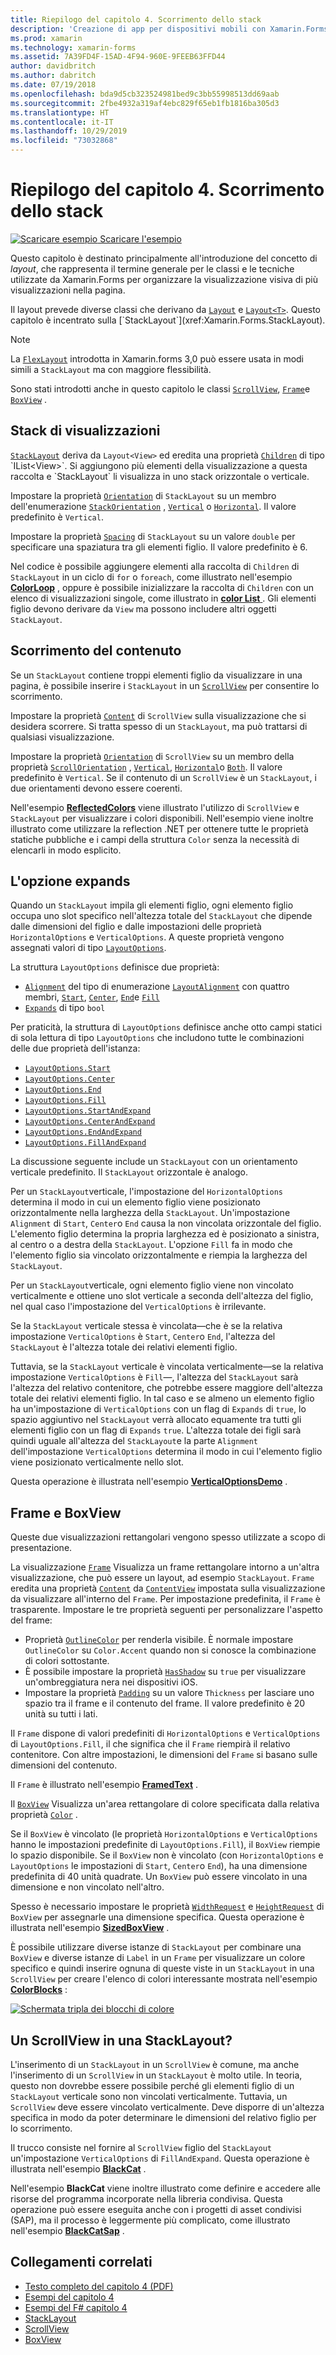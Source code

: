 ```yaml
---
title: Riepilogo del capitolo 4. Scorrimento dello stack
description: 'Creazione di app per dispositivi mobili con Xamarin.Forms: riepilogo del capitolo 4. Scorrimento dello stack'
ms.prod: xamarin
ms.technology: xamarin-forms
ms.assetid: 7A39FD4F-15AD-4F94-960E-9FEEB63FFD44
author: davidbritch
ms.author: dabritch
ms.date: 07/19/2018
ms.openlocfilehash: bda9d5cb323524981bed9c3bb55998513dd69aab
ms.sourcegitcommit: 2fbe4932a319af4ebc829f65eb1fb1816ba305d3
ms.translationtype: HT
ms.contentlocale: it-IT
ms.lasthandoff: 10/29/2019
ms.locfileid: "73032868"
---
```

# <a name="summary-of-chapter-4-scrolling-the-stack"></a>Riepilogo del capitolo 4. Scorrimento dello stack

[![Scaricare esempio](~/media/shared/download.png) Scaricare l'esempio](https://github.com/xamarin/xamarin-forms-book-samples/tree/master/Chapter04)

Questo capitolo è destinato principalmente all'introduzione del concetto di *layout*, che rappresenta il termine generale per le classi e le tecniche utilizzate da Xamarin.Forms per organizzare la visualizzazione visiva di più visualizzazioni nella pagina.

Il layout prevede diverse classi che derivano da [`Layout`](xref:Xamarin.Forms.Layout) e [`Layout<T>`](xref:Xamarin.Forms.Layout`1). Questo capitolo è incentrato sulla [`StackLayout`](xref:Xamarin.Forms.StackLayout).

> [!NOTE]
> La [`FlexLayout`](~/xamarin-forms/user-interface/layouts/flex-layout.md) introdotta in Xamarin.forms 3,0 può essere usata in modi simili a `StackLayout` ma con maggiore flessibilità.

Sono stati introdotti anche in questo capitolo le classi [`ScrollView`](xref:Xamarin.Forms.ScrollView), [`Frame`](xref:Xamarin.Forms.Frame)e [`BoxView`](xref:Xamarin.Forms.BoxView) .

## <a name="stacks-of-views"></a>Stack di visualizzazioni

[`StackLayout`](xref:Xamarin.Forms.StackLayout) deriva da `Layout<View>` ed eredita una proprietà [`Children`](xref:Xamarin.Forms.Layout`1) di tipo `IList<View>`. Si aggiungono più elementi della visualizzazione a questa raccolta e `StackLayout` li visualizza in uno stack orizzontale o verticale.

Impostare la proprietà [`Orientation`](xref:Xamarin.Forms.StackLayout.Orientation) di `StackLayout` su un membro dell'enumerazione [`StackOrientation`](xref:Xamarin.Forms.StackOrientation) , [`Vertical`](xref:Xamarin.Forms.StackOrientation.Vertical) o [`Horizontal`](xref:Xamarin.Forms.StackOrientation.Horizontal). Il valore predefinito è `Vertical`.

Impostare la proprietà [`Spacing`](xref:Xamarin.Forms.StackLayout.Spacing) di `StackLayout` su un valore `double` per specificare una spaziatura tra gli elementi figlio. Il valore predefinito è 6.

Nel codice è possibile aggiungere elementi alla raccolta di `Children` di `StackLayout` in un ciclo di `for` o `foreach`, come illustrato nell'esempio [**ColorLoop**](https://github.com/xamarin/xamarin-forms-book-samples/tree/master/Chapter04/ColorLoop) , oppure è possibile inizializzare la raccolta di `Children` con un elenco di visualizzazioni singole, come illustrato in [**color List** ](https://github.com/xamarin/xamarin-forms-book-samples/tree/master/Chapter04/ColorList). Gli elementi figlio devono derivare da `View` ma possono includere altri oggetti `StackLayout`.

## <a name="scrolling-content"></a>Scorrimento del contenuto

Se un `StackLayout` contiene troppi elementi figlio da visualizzare in una pagina, è possibile inserire i `StackLayout` in un [`ScrollView`](xref:Xamarin.Forms.ScrollView) per consentire lo scorrimento.

Impostare la proprietà [`Content`](xref:Xamarin.Forms.ScrollView.Content) di `ScrollView` sulla visualizzazione che si desidera scorrere. Si tratta spesso di un `StackLayout`, ma può trattarsi di qualsiasi visualizzazione.

Impostare la proprietà [`Orientation`](xref:Xamarin.Forms.ScrollView.Orientation) di `ScrollView` su un membro della proprietà [`ScrollOrientation`](xref:Xamarin.Forms.ScrollOrientation) , [`Vertical`](xref:Xamarin.Forms.ScrollOrientation.Vertical), [`Horizontal`](xref:Xamarin.Forms.ScrollOrientation.Horizontal)o [`Both`](xref:Xamarin.Forms.ScrollOrientation.Both). Il valore predefinito è `Vertical`. Se il contenuto di un `ScrollView` è un `StackLayout`, i due orientamenti devono essere coerenti.

Nell'esempio [**ReflectedColors**](https://github.com/xamarin/xamarin-forms-book-samples/tree/master/Chapter04/ReflectedColors) viene illustrato l'utilizzo di `ScrollView` e `StackLayout` per visualizzare i colori disponibili. Nell'esempio viene inoltre illustrato come utilizzare la reflection .NET per ottenere tutte le proprietà statiche pubbliche e i campi della struttura `Color` senza la necessità di elencarli in modo esplicito.

## <a name="the-expands-option"></a>L'opzione expands

Quando un `StackLayout` impila gli elementi figlio, ogni elemento figlio occupa uno slot specifico nell'altezza totale del `StackLayout` che dipende dalle dimensioni del figlio e dalle impostazioni delle proprietà `HorizontalOptions` e `VerticalOptions`. A queste proprietà vengono assegnati valori di tipo [`LayoutOptions`](xref:Xamarin.Forms.LayoutOptions).

La struttura `LayoutOptions` definisce due proprietà:

- [`Alignment`](xref:Xamarin.Forms.LayoutOptions.Alignment) del tipo di enumerazione [`LayoutAlignment`](xref:Xamarin.Forms.LayoutAlignment) con quattro membri, [`Start`](xref:Xamarin.Forms.LayoutAlignment.Start), [`Center`](xref:Xamarin.Forms.LayoutAlignment.Center), [`End`](xref:Xamarin.Forms.LayoutAlignment.End)e [`Fill`](xref:Xamarin.Forms.LayoutAlignment.Fill)
- [`Expands`](xref:Xamarin.Forms.LayoutOptions.Expands) di tipo `bool`

Per praticità, la struttura di `LayoutOptions` definisce anche otto campi statici di sola lettura di tipo `LayoutOptions` che includono tutte le combinazioni delle due proprietà dell'istanza:

- [`LayoutOptions.Start`](xref:Xamarin.Forms.LayoutOptions.Start)
- [`LayoutOptions.Center`](xref:Xamarin.Forms.LayoutOptions.Center)
- [`LayoutOptions.End`](xref:Xamarin.Forms.LayoutOptions.End)
- [`LayoutOptions.Fill`](xref:Xamarin.Forms.LayoutOptions.Fill)
- [`LayoutOptions.StartAndExpand`](xref:Xamarin.Forms.LayoutOptions.StartAndExpand)
- [`LayoutOptions.CenterAndExpand`](xref:Xamarin.Forms.LayoutOptions.CenterAndExpand)
- [`LayoutOptions.EndAndExpand`](xref:Xamarin.Forms.LayoutOptions.EndAndExpand)
- [`LayoutOptions.FillAndExpand`](xref:Xamarin.Forms.LayoutOptions.FillAndExpand)

La discussione seguente include un `StackLayout` con un orientamento verticale predefinito. Il `StackLayout` orizzontale è analogo.

Per un `StackLayout`verticale, l'impostazione del `HorizontalOptions` determina il modo in cui un elemento figlio viene posizionato orizzontalmente nella larghezza della `StackLayout`. Un'impostazione `Alignment` di `Start`, `Center`o `End` causa la non vincolata orizzontale del figlio. L'elemento figlio determina la propria larghezza ed è posizionato a sinistra, al centro o a destra della `StackLayout`. L'opzione `Fill` fa in modo che l'elemento figlio sia vincolato orizzontalmente e riempia la larghezza del `StackLayout`.

Per un `StackLayout`verticale, ogni elemento figlio viene non vincolato verticalmente e ottiene uno slot verticale a seconda dell'altezza del figlio, nel qual caso l'impostazione del `VerticalOptions` è irrilevante.

Se la `StackLayout` verticale stessa è vincolata&mdash;che è se la relativa impostazione `VerticalOptions` è `Start`, `Center`o `End`, l'altezza del `StackLayout` è l'altezza totale dei relativi elementi figlio.

Tuttavia, se la `StackLayout` verticale è vincolata verticalmente&mdash;se la relativa impostazione `VerticalOptions` è `Fill`&mdash;, l'altezza del `StackLayout` sarà l'altezza del relativo contenitore, che potrebbe essere maggiore dell'altezza totale dei relativi elementi figlio. In tal caso e se almeno un elemento figlio ha un'impostazione di `VerticalOptions` con un flag di `Expands` di `true`, lo spazio aggiuntivo nel `StackLayout` verrà allocato equamente tra tutti gli elementi figlio con un flag di `Expands` `true`. L'altezza totale dei figli sarà quindi uguale all'altezza del `StackLayout`e la parte `Alignment` dell'impostazione `VerticalOptions` determina il modo in cui l'elemento figlio viene posizionato verticalmente nello slot.

Questa operazione è illustrata nell'esempio [**VerticalOptionsDemo**](https://github.com/xamarin/xamarin-forms-book-samples/tree/master/Chapter04/VerticalOptionsDemo) .

## <a name="frame-and-boxview"></a>Frame e BoxView

Queste due visualizzazioni rettangolari vengono spesso utilizzate a scopo di presentazione.

La visualizzazione [`Frame`](xref:Xamarin.Forms.Frame) Visualizza un frame rettangolare intorno a un'altra visualizzazione, che può essere un layout, ad esempio `StackLayout`. `Frame` eredita una proprietà [`Content`](xref:Xamarin.Forms.ContentView.Content) da [`ContentView`](xref:Xamarin.Forms.ContentView) impostata sulla visualizzazione da visualizzare all'interno del `Frame`. Per impostazione predefinita, il `Frame` è trasparente. Impostare le tre proprietà seguenti per personalizzare l'aspetto del frame:

- Proprietà [`OutlineColor`](xref:Xamarin.Forms.Frame.OutlineColor) per renderla visibile. È normale impostare `OutlineColor` su `Color.Accent` quando non si conosce la combinazione di colori sottostante.
- È possibile impostare la proprietà [`HasShadow`](xref:Xamarin.Forms.Frame.HasShadow) su `true` per visualizzare un'ombreggiatura nera nei dispositivi iOS.
- Impostare la proprietà [`Padding`](xref:Xamarin.Forms.Layout.Padding) su un valore `Thickness` per lasciare uno spazio tra il frame e il contenuto del frame. Il valore predefinito è 20 unità su tutti i lati.

Il `Frame` dispone di valori predefiniti di `HorizontalOptions` e `VerticalOptions` di `LayoutOptions.Fill`, il che significa che il `Frame` riempirà il relativo contenitore. Con altre impostazioni, le dimensioni del `Frame` si basano sulle dimensioni del contenuto.

Il `Frame` è illustrato nell'esempio [**FramedText**](https://github.com/xamarin/xamarin-forms-book-samples/tree/master/Chapter04/FramedText) .

Il [`BoxView`](xref:Xamarin.Forms.BoxView) Visualizza un'area rettangolare di colore specificata dalla relativa proprietà [`Color`](xref:Xamarin.Forms.BoxView.Color) .

Se il `BoxView` è vincolato (le proprietà `HorizontalOptions` e `VerticalOptions` hanno le impostazioni predefinite di `LayoutOptions.Fill`), il `BoxView` riempie lo spazio disponibile. Se il `BoxView` non è vincolato (con `HorizontalOptions` e `LayoutOptions` le impostazioni di `Start`, `Center`o `End`), ha una dimensione predefinita di 40 unità quadrate. Un `BoxView` può essere vincolato in una dimensione e non vincolato nell'altro.

Spesso è necessario impostare le proprietà [`WidthRequest`](xref:Xamarin.Forms.VisualElement.WidthRequest) e [`HeightRequest`](xref:Xamarin.Forms.VisualElement.HeightRequest) di `BoxView` per assegnarle una dimensione specifica. Questa operazione è illustrata nell'esempio [**SizedBoxView**](https://github.com/xamarin/xamarin-forms-book-samples/tree/master/Chapter04/SizedBoxView) .

È possibile utilizzare diverse istanze di `StackLayout` per combinare una `BoxView` e diverse istanze di `Label` in un `Frame` per visualizzare un colore specifico e quindi inserire ognuna di queste viste in un `StackLayout` in una `ScrollView` per creare l'elenco di colori interessante mostrata nell'esempio [**ColorBlocks**](https://github.com/xamarin/xamarin-forms-book-samples/tree/master/Chapter04/ColorBlocks) :

[![Schermata tripla dei blocchi di colore](images/ch04fg11-small.png "Elenco di colori")](images/ch04fg11-large.png#lightbox "Elenco di colori")

## <a name="a-scrollview-in-a-stacklayout"></a>Un ScrollView in una StackLayout?

L'inserimento di un `StackLayout` in un `ScrollView` è comune, ma anche l'inserimento di un `ScrollView` in un `StackLayout` è molto utile. In teoria, questo non dovrebbe essere possibile perché gli elementi figlio di un `StackLayout` verticale sono non vincolati verticalmente. Tuttavia, un `ScrollView` deve essere vincolato verticalmente. Deve disporre di un'altezza specifica in modo da poter determinare le dimensioni del relativo figlio per lo scorrimento.

Il trucco consiste nel fornire al `ScrollView` figlio del `StackLayout` un'impostazione `VerticalOptions` di `FillAndExpand`. Questa operazione è illustrata nell'esempio [**BlackCat**](https://github.com/xamarin/xamarin-forms-book-samples/tree/master/Chapter04/BlackCat) .

Nell'esempio **BlackCat** viene inoltre illustrato come definire e accedere alle risorse del programma incorporate nella libreria condivisa. Questa operazione può essere eseguita anche con i progetti di asset condivisi (SAP), ma il processo è leggermente più complicato, come illustrato nell'esempio [**BlackCatSap**](https://github.com/xamarin/xamarin-forms-book-samples/tree/master/Chapter04/BlackCatSap) .

## <a name="related-links"></a>Collegamenti correlati

- [Testo completo del capitolo 4 (PDF)](https://download.xamarin.com/developer/xamarin-forms-book/XamarinFormsBook-Ch04-Apr2016.pdf)
- [Esempi del capitolo 4](https://github.com/xamarin/xamarin-forms-book-samples/tree/master/Chapter04)
- [Esempi del F# capitolo 4](https://github.com/xamarin/xamarin-forms-book-samples/tree/master/Chapter04/FS)
- [StackLayout](~/xamarin-forms/user-interface/layouts/stack-layout.md)
- [ScrollView](~/xamarin-forms/user-interface/layouts/scroll-view.md)
- [BoxView](~/xamarin-forms/user-interface/boxview.md)
